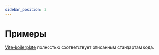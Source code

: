 ```yaml
---
sidebar_position: 3
---
```


# Примеры

[Vite-boilerplate](https://github.com/kaluga-astral/vite-boilerplate) полностью соответствует описанным стандартам кода.
